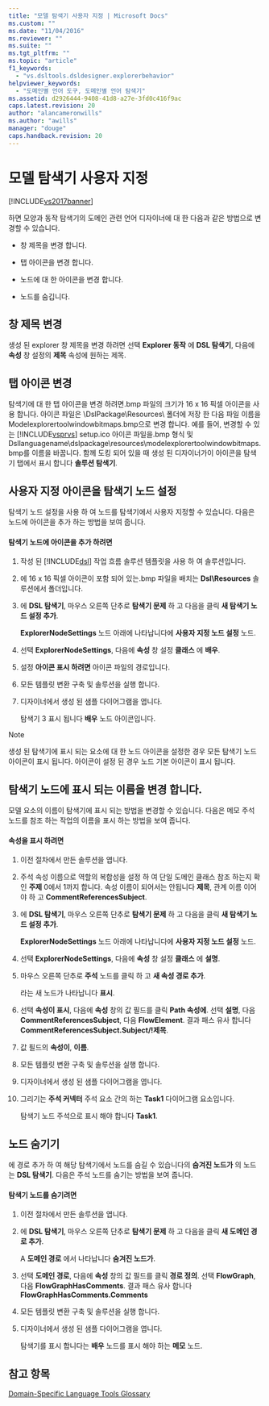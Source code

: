 ```yaml
---
title: "모델 탐색기 사용자 지정 | Microsoft Docs"
ms.custom: ""
ms.date: "11/04/2016"
ms.reviewer: ""
ms.suite: ""
ms.tgt_pltfrm: ""
ms.topic: "article"
f1_keywords: 
  - "vs.dsltools.dsldesigner.explorerbehavior"
helpviewer_keywords: 
  - "도메인별 언어 도구, 도메인별 언어 탐색기"
ms.assetid: d2926444-9408-41d8-a27e-3fd0c416f9ac
caps.latest.revision: 20
author: "alancameronwills"
ms.author: "awills"
manager: "douge"
caps.handback.revision: 20
---
```

# 모델 탐색기 사용자 지정
[!INCLUDE[vs2017banner](../code-quality/includes/vs2017banner.md)]

하면 모양과 동작 탐색기의 도메인 관련 언어 디자이너에 대 한 다음과 같은 방법으로 변경할 수 있습니다.  
  
-   창 제목을 변경 합니다.  
  
-   탭 아이콘을 변경 합니다.  
  
-   노드에 대 한 아이콘을 변경 합니다.  
  
-   노드를 숨깁니다.  
  
## 창 제목 변경  
 생성 된 explorer 창 제목을 변경 하려면 선택  **Explorer 동작** 에  **DSL 탐색기**, 다음에  **속성** 창 설정의  **제목** 속성에 원하는 제목.  
  
## 탭 아이콘 변경  
 탐색기에 대 한 탭 아이콘을 변경 하려면.bmp 파일의 크기가 16 x 16 픽셀 아이콘을 사용 합니다.  아이콘 파일은 \\DslPackage\\Resources\\ 폴더에 저장 한 다음 파일 이름을 Modelexplorertoolwindowbitmaps.bmp으로 변경 합니다.  예를 들어, 변경할 수 있는 [!INCLUDE[vsprvs](../code-quality/includes/vsprvs_md.md)] setup.ico 아이콘 파일을.bmp 형식 및 Dsllanguagename\\dslpackage\\resources\\modelexplorertoolwindowbitmaps.bmp를 이름을 바꿉니다.  함께 도킹 되어 있을 때 생성 된 디자이너가이 아이콘을 탐색기 탭에서 표시 합니다  **솔루션 탐색기**.  
  
## 사용자 지정 아이콘을 탐색기 노드 설정  
 탐색기 노드 설정을 사용 하 여 노드를 탐색기에서 사용자 지정할 수 있습니다.  다음은 노드에 아이콘을 추가 하는 방법을 보여 줍니다.  
  
#### 탐색기 노드에 아이콘을 추가 하려면  
  
1.  작성 된 [!INCLUDE[dsl](../modeling/includes/dsl_md.md)] 작업 흐름 솔루션 템플릿을 사용 하 여 솔루션입니다.  
  
2.  에 16 x 16 픽셀 아이콘이 포함 되어 있는.bmp 파일을 배치는  **Dsl\\Resources** 솔루션에서 폴더입니다.  
  
3.  에  **DSL 탐색기**, 마우스 오른쪽 단추로  **탐색기 문제** 하 고 다음을 클릭  **새 탐색기 노드 설정 추가**.  
  
     **ExplorerNodeSettings** 노드 아래에 나타납니다에  **사용자 지정 노드 설정** 노드.  
  
4.  선택  **ExplorerNodeSettings**, 다음에  **속성** 창 설정  **클래스** 에  **배우**.  
  
5.  설정  **아이콘 표시 하려면** 아이콘 파일의 경로입니다.  
  
6.  모든 템플릿 변환 구축 및 솔루션을 실행 합니다.  
  
7.  디자이너에서 생성 된 샘플 다이어그램을 엽니다.  
  
     탐색기 3 표시 됩니다  **배우** 노드 아이콘입니다.  
  
> [!NOTE]
>  생성 된 탐색기에 표시 되는 요소에 대 한 노드 아이콘을 설정한 경우 모든 탐색기 노드 아이콘이 표시 됩니다.  아이콘이 설정 된 경우 노드 기본 아이콘이 표시 됩니다.  
  
## 탐색기 노드에 표시 되는 이름을 변경 합니다.  
 모델 요소의 이름이 탐색기에 표시 되는 방법을 변경할 수 있습니다.  다음은 메모 주석 노드를 참조 하는 작업의 이름을 표시 하는 방법을 보여 줍니다.  
  
#### 속성을 표시 하려면  
  
1.  이전 절차에서 만든 솔루션을 엽니다.  
  
2.  주석 속성 이름으로 역할의 복합성을 설정 하 여 단일 도메인 클래스 참조 하는지 확인  **주제** 0에서 1까지 합니다.  속성 이름이 되어서는 안됩니다  **제목**, 관계 이름 이어야 하 고  **CommentReferencesSubject**.  
  
3.  에  **DSL 탐색기**, 마우스 오른쪽 단추로  **탐색기 문제** 하 고 다음을 클릭  **새 탐색기 노드 설정 추가**.  
  
     **ExplorerNodeSettings** 노드 아래에 나타납니다에  **사용자 지정 노드 설정** 노드.  
  
4.  선택  **ExplorerNodeSettings**, 다음에  **속성** 창 설정  **클래스** 에  **설명**.  
  
5.  마우스 오른쪽 단추로  **주석** 노드를 클릭 하 고  **새 속성 경로 추가**.  
  
     라는 새 노드가 나타납니다  **표시**.  
  
6.  선택  **속성이 표시**, 다음에  **속성** 창의 값 필드를 클릭  **Path 속성에**.  선택  **설명**, 다음  **CommentReferencesSubject**, 다음  **FlowElement**.  결과 패스 유사 합니다  **CommentReferencesSubject.Subject\/\!제목**.  
  
7.  값 필드의  **속성이**,  **이름**.  
  
8.  모든 템플릿 변환 구축 및 솔루션을 실행 합니다.  
  
9. 디자이너에서 생성 된 샘플 다이어그램을 엽니다.  
  
10. 그리기는  **주석 커넥터** 주석 요소 간의 하는  **Task1** 다이어그램 요소입니다.  
  
     탐색기 노드 주석으로 표시 해야 합니다  **Task1**.  
  
## 노드 숨기기  
 에 경로 추가 하 여 해당 탐색기에서 노드를 숨길 수 있습니다의  **숨겨진 노드가** 의 노드는  **DSL 탐색기**.  다음은 주석 노드를 숨기는 방법을 보여 줍니다.  
  
#### 탐색기 노드를 숨기려면  
  
1.  이전 절차에서 만든 솔루션을 엽니다.  
  
2.  에  **DSL 탐색기**, 마우스 오른쪽 단추로  **탐색기 문제** 하 고 다음을 클릭  **새 도메인 경로 추가**.  
  
     A  **도메인 경로** 에서 나타납니다  **숨겨진 노드가**.  
  
3.  선택  **도메인 경로**, 다음에  **속성** 창의 값 필드를 클릭  **경로 정의**.  선택  **FlowGraph**, 다음  **FlowGraphHasComments**.  결과 패스 유사 합니다  **FlowGraphHasComments.Comments**  
  
4.  모든 템플릿 변환 구축 및 솔루션을 실행 합니다.  
  
5.  디자이너에서 생성 된 샘플 다이어그램을 엽니다.  
  
     탐색기를 표시 합니다는  **배우** 노드를 표시 해야 하는  **메모**  노드.  
  
## 참고 항목  
 [Domain\-Specific Language Tools Glossary](http://msdn.microsoft.com/ko-kr/ca5e84cb-a315-465c-be24-76aa3df276aa)
